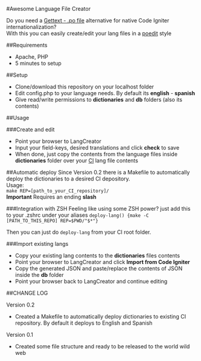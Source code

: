 #Awesome Language File Creator

Do you need a [Gettext - .po file](http://en.wikipedia.org/wiki/Gettext) alternative for native Code Igniter internationalization?  
With this you can easily create/edit your lang files in a [poedit](http://www.poedit.net/) style

##Requirements
* Apache, PHP
* 5 minutes to setup 

##Setup
* Clone/download this repository on your localhost folder
* Edit config.php to your language needs. By default its **english** - **spanish**
* Give read/write permissions to **dictionaries** and **db** folders (also its contents)

##Usage

###Create and edit
* Point your browser to LangCreator
* Input your field-keys, desired translations and click **check** to save
* When done, just copy the contents from the language files inside **dictionaries** folder over your [CI](http://ellislab.com/codeigniter) lang file contents

##Automatic deploy
Since Version 0.2 there is a Makefile to automatically deploy the dictionaries to a desired CI depository.  
Usage:  
```make REP=[path_to_your_CI_repository]/```  
**Important** Requires an ending **slash**  

###Integration with ZSH
Feeling like using some ZSH power? just add this to your .zshrc under your aliases
```deploy-lang() {make -C [PATH_TO_THIS_REPO] REP=$PWD/"$*"}```  
  
Then you can just do ```deploy-lang``` from your CI root folder.

###Import existing langs
* Copy your existing lang contents to the **dictionaries** files contents
* Point your browser to LangCreator and click **Import from Code Igniter**
* Copy the generated JSON and paste/replace the contents of JSON inside the **db** folder
* Point your browser back to LangCreator and continue editing


##CHANGE LOG
  
Version 0.2  
* Created a Makefile to automatically deploy dictionaries to existing CI repository. By default it deploys to English and Spanish

Version 0.1  
* Created some file structure and ready to be released to the world wild web